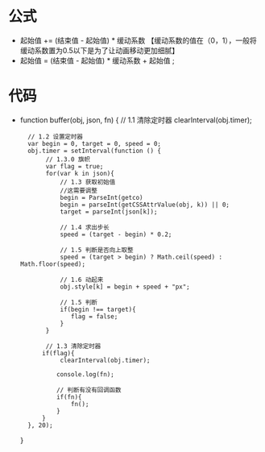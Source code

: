 # 公式
  *  起始值 += (结束值 - 起始值) * 缓动系数 【缓动系数的值在（0，1），一般将缓动系数置为0.5以下是为了让动画移动更加细腻】
  *  起始值 = (结束值 - 起始值) * 缓动系数  + 起始值 ;


# 代码
* function buffer(obj, json, fn) {
        // 1.1 清除定时器
        clearInterval(obj.timer);

        // 1.2 设置定时器
        var begin = 0, target = 0, speed = 0;
        obj.timer = setInterval(function () {
             // 1.3.0 旗帜
             var flag = true;
             for(var k in json){
                 // 1.3 获取初始值
                 //这需要调整
                 begin = ParseInt(getco)
                 begin = parseInt(getCSSAttrValue(obj, k)) || 0;
                 target = parseInt(json[k]);

                 // 1.4 求出步长
                 speed = (target - begin) * 0.2;

                 // 1.5 判断是否向上取整
                 speed = (target > begin) ? Math.ceil(speed) : Math.floor(speed);

                 // 1.6 动起来
                 obj.style[k] = begin + speed + "px";

                 // 1.5 判断
                 if(begin !== target){
                    flag = false;
                 }
             }

             // 1.3 清除定时器
            if(flag){
                 clearInterval(obj.timer);

                console.log(fn);

                // 判断有没有回调函数
                if(fn){
                    fn();
                }
            }
        }, 20);
    }